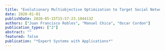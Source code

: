 ```yaml
---
title: "Evolutionary Multiobjective Optimization to Target Social Network Influentials in Viral Marketing"
date: 2020-01-01
publishDate: 2020-05-15T15:57:23.104413Z
authors: ["Juan Francisco Robles", "Manuel Chica", "Oscar Cordon"]
publication_types: ["2"]
abstract: ""
featured: false
publication: "*Expert Systems with Applications*"
---
```


